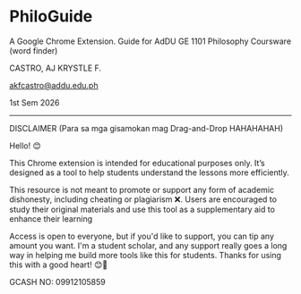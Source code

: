 # PhiloGuide
A Google Chrome Extension.
Guide for AdDU GE 1101 Philosophy Coursware (word finder)

CASTRO, AJ KRYSTLE F. 

akfcastro@addu.edu.ph

1st Sem 2026
___
DISCLAIMER
(Para sa mga gisamokan mag Drag-and-Drop HAHAHAHAH)

Hello! 😊

This Chrome extension is intended for educational purposes only. It’s designed as a tool to help students understand the lessons more efficiently.

This resource is not meant to promote or support any form of academic dishonesty, including cheating or plagiarism ❌. Users are encouraged to study their original materials and use this tool as a supplementary aid to enhance their learning

Access is open to everyone, but if you'd like to support, you can tip any amount you want. I'm a student scholar, and any support really goes a long way in helping me build more tools like this for students. Thanks for using this with a good heart! 😊💜

GCASH NO: 09912105859 
